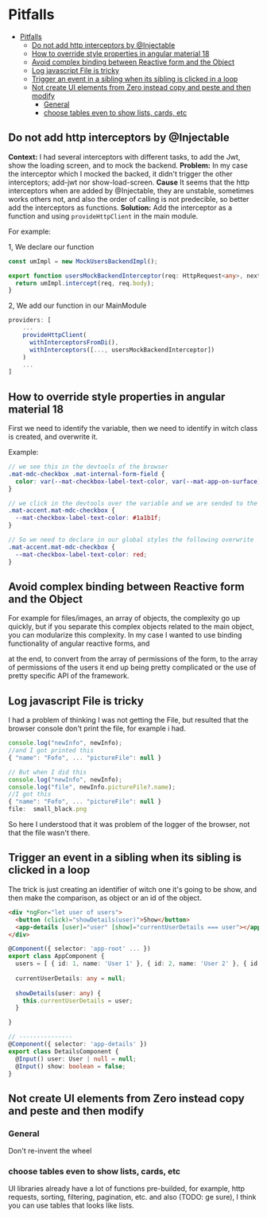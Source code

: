 # Pitfalls

- [Pitfalls](#pitfalls)
  - [Do not add http interceptors by @Injectable](#do-not-add-http-interceptors-by-injectable)
  - [How to override style properties in angular material 18](#how-to-override-style-properties-in-angular-material-18)
  - [Avoid complex binding between Reactive form and the Object](#avoid-complex-binding-between-reactive-form-and-the-object)
  - [Log javascript File is tricky](#log-javascript-file-is-tricky)
  - [Trigger an event in a sibling when its sibling is clicked in a loop](#trigger-an-event-in-a-sibling-when-its-sibling-is-clicked-in-a-loop)
  - [Not create UI elements from Zero instead copy and peste and then modify](#not-create-ui-elements-from-zero-instead-copy-and-peste-and-then-modify)
    - [General](#general)
    - [choose tables even to show lists, cards, etc](#choose-tables-even-to-show-lists-cards-etc)

## Do not add http interceptors by @Injectable

**Context:** I had several interceptors with different tasks, to add the Jwt, show
the loading screen, and to mock the backend.
**Problem:** In my case the interceptor which I mocked the backed, it didn't trigger
the other interceptors; add-jwt nor show-load-screen.
**Cause** It seems that the http interceptors when are added by @Injectable,
they are unstable, sometimes works others not, and also the order of calling
is not predecible, so better add the interceptors as functions.
**Solution:** Add the interceptor as a function and using `provideHttpClient` in
the main module.

For example:

1, We declare our function

```ts
const umImpl = new MockUsersBackendImpl();

export function usersMockBackendInterceptor(req: HttpRequest<any>, next: HttpHandlerFn ): Observable<HttpEvent<unknown>> {
  return umImpl.intercept(req, req.body);
}
```

2, We add our function in our MainModule

```ts
providers: [
    ...
    provideHttpClient(
      withInterceptorsFromDi(),
      withInterceptors([..., usersMockBackendInterceptor])
    )
    ...
]
```

## How to override style properties in angular material 18

First we need to identify the variable, then we need to identify in witch class
is created, and overwrite it.

Example:

```scss
// we see this in the devtools of the browser
.mat-mdc-checkbox .mat-internal-form-field {
  color: var(--mat-checkbox-label-text-color, var(--mat-app-on-surface));
}

// we click in the devtools over the variable and we are sended to the class where it was declared
.mat-accent.mat-mdc-checkbox {
  --mat-checkbox-label-text-color: #1a1b1f;
}

// So we need to declare in our global styles the following overwrite
.mat-accent.mat-mdc-checkbox {
  --mat-checkbox-label-text-color: red;
}
```

## Avoid complex binding between Reactive form and the Object

For example for files/images, an array of objects, the complexity go up quickly,
but if you separate this complex objects related to the main object, you can
modularize this complexity.
In my case I wanted to use binding functionality of angular reactive forms, and
<!-- users/internals/view/components/user-form/user-form.component.ts -->
at the end, to convert from the array of permissions of the form, to the array
of permissions of the users it end up being pretty complicated or the use
of pretty specific API of the framework.

## Log javascript File is tricky

I had a problem of thinking I was not getting the File, but resulted that the
browser console don't print the file, for example i had.

```js
console.log("newInfo", newInfo);
//and I got printed this
{ "name": "Fofo", ... "pictureFile": null }

// But when I did this
console.log("newInfo", newInfo);
console.log("file", newInfo.pictureFile?.name);
//I got this
{ "name": "Fofo", ... "pictureFile": null }
file:  small_black.png
```

So here I understood that it was problem of the logger of the browser, not that
the file wasn't there.

## Trigger an event in a sibling when its sibling is clicked in a loop

The trick is just creating an identifier of witch one it's going to be show, and
then make the comparison, as object or an id of the object.

```html
<div *ngFor="let user of users">
  <button (click)="showDetails(user)">Show</button>
  <app-details [user]="user" [show]="currentUserDetails === user"></app-details>
</div>
```

```ts
@Component({ selector: 'app-root' ... })
export class AppComponent {
  users = [ { id: 1, name: 'User 1' }, { id: 2, name: 'User 2' }, { id: 3, name: 'User 3' } ];
  
  currentUserDetails: any = null;
  
  showDetails(user: any) {
    this.currentUserDetails = user;
  }

}

// ---------------
@Component({ selector: 'app-details' })
export class DetailsComponent {
  @Input() user: User | null = null;
  @Input() show: boolean = false;
}
```

## Not create UI elements from Zero instead copy and peste and then modify

### General

Don't re-invent the wheel

### choose tables even to show lists, cards, etc

UI libraries already have a lot of functions pre-builded, for example, http
requests, sorting, filtering, pagination, etc. and also (TODO: ge sure), I
think you can use tables that looks like lists.

